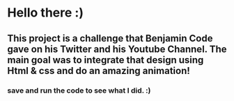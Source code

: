 # Hello there :)

## This project is a challenge that Benjamin Code gave on his Twitter and his Youtube Channel. The main goal was to integrate that design using Html & css and do an amazing animation!

### save and run the code to see what I did. :)
